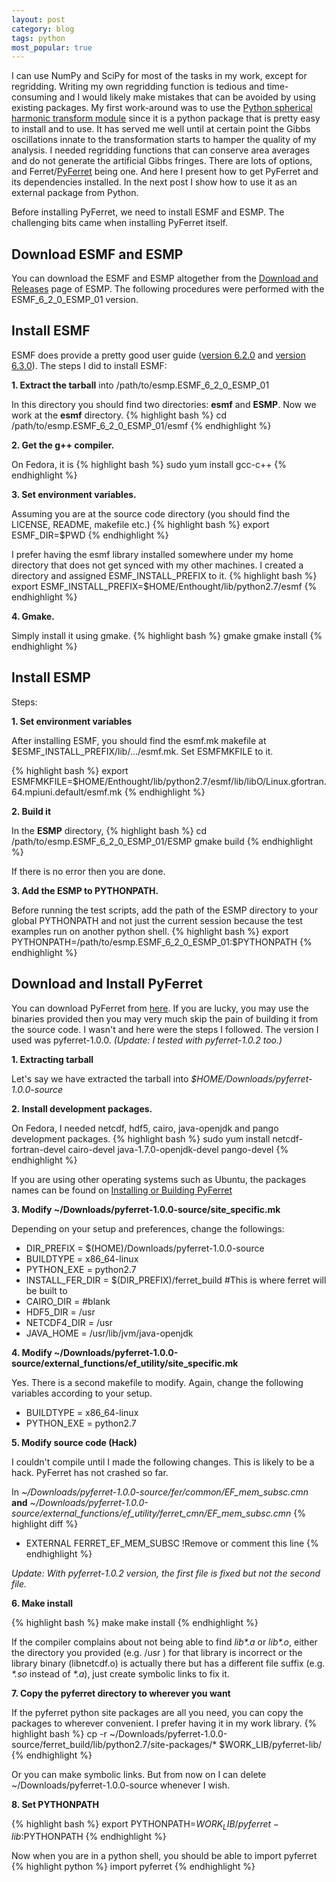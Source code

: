 ```yaml
---
layout: post
category: blog
tags: python
most_popular: true
---
```


I can use NumPy and SciPy for most of the tasks in my work, except for regridding.  Writing my own regridding function is tedious and time-consuming and I would likely make mistakes that can be avoided by using existing packages.  My first work-around was to use the [Python spherical harmonic transform module](https://code.google.com/p/pyspharm/) since it is a python package that is pretty easy to install and to use.  It has served me well until at certain point the Gibbs oscillations innate to the transformation starts to hamper the quality of my analysis. <!--start-excerpt-->
 I needed regridding functions that can conserve area averages and do not generate the artificial Gibbs fringes.  There are lots of options, and Ferret/[PyFerret](http://ferret.pmel.noaa.gov/Ferret/documentation/pyferret) being one.  And here I present how to get PyFerret and its dependencies installed.  <!--end-excerpt-->  In the next post I show how to use it as an external package from Python.

Before installing PyFerret, we need to install ESMF and ESMP.  The challenging bits came when installing PyFerret itself.


Download ESMF and ESMP
-------------------------------
You can download the ESMF and ESMP altogether from the [Download and Releases](https://earthsystemcog.org/projects/esmp/releases) page of ESMP.  The following procedures were performed with the ESMF_6_2_0_ESMP_01 version.

Install ESMF
-------------------------------
ESMF does provide a pretty good user guide ([version 6.2.0](http://www.earthsystemmodeling.org/esmf_releases/non_public/ESMF_6_2_0/ESMF_usrdoc/) and [version 6.3.0](http://www.earthsystemmodeling.org/esmf_releases/public/ESMF_6_3_0r/ESMF_usrdoc/)).  The steps I did to install ESMF:

**1. Extract the tarball** into /path/to/esmp.ESMF_6_2_0_ESMP_01

In this directory you should find two directories: **esmf** and **ESMP**.  Now we work at the **esmf** directory.
{% highlight bash %}
cd /path/to/esmp.ESMF_6_2_0_ESMP_01/esmf
{% endhighlight %}

**2. Get the g++ compiler.**

On Fedora, it is
{% highlight bash %}
sudo yum install gcc-c++
{% endhighlight %}

**3. Set environment variables.**

Assuming you are at the source code directory (you should find the LICENSE, README, makefile etc.)
{% highlight bash %}
export ESMF_DIR=$PWD
{% endhighlight %}

I prefer having the esmf library installed somewhere under my home directory that does not get synced with my other machines.  I created a directory and assigned ESMF_INSTALL_PREFIX to it.
{% highlight bash %}
export ESMF_INSTALL_PREFIX=$HOME/Enthought/lib/python2.7/esmf
{% endhighlight %}

**4. Gmake.**

Simply install it using gmake.
{% highlight bash %}
gmake
gmake install
{% endhighlight %}


Install ESMP
---
Steps:

**1. Set environment variables**

After installing ESMF, you should find the esmf.mk makefile at $ESMF_INSTALL_PREFIX/lib/.../esmf.mk.  Set ESMFMKFILE to it.

{% highlight bash %}
export ESMFMKFILE=$HOME/Enthought/lib/python2.7/esmf/lib/libO/Linux.gfortran.64.mpiuni.default/esmf.mk
{% endhighlight %}

**2. Build it**

In the **ESMP** directory,
{% highlight bash %}
cd /path/to/esmp.ESMF_6_2_0_ESMP_01/ESMP
gmake build
{% endhighlight %}

If there is no error then you are done.

**3. Add the ESMP to PYTHONPATH.**

Before running the test scripts, add the path of the ESMP directory to your global PYTHONPATH and not just the current session because the test examples run on another python shell.
{% highlight bash %}
export PYTHONPATH=/path/to/esmp.ESMF_6_2_0_ESMP_01:$PYTHONPATH
{% endhighlight %}


Download and Install PyFerret
---
You can download PyFerret from [here](http://ferret.pmel.noaa.gov/Ferret/downloads/pyferret/).  If you are lucky, you may use the binaries provided then you may very much skip the pain of building it from the source code.  I wasn't and here were the steps I followed.  The version I used was pyferret-1.0.0.  *(Update: I tested with pyferret-1.0.2 too.)*

**1. Extracting tarball**

Let's say we have extracted the tarball into *$HOME/Downloads/pyferret-1.0.0-source*

**2. Install development packages.**

On Fedora, I needed netcdf, hdf5, cairo, java-openjdk and pango development packages.
{% highlight bash %}
sudo yum install netcdf-fortran-devel cairo-devel java-1.7.0-openjdk-devel pango-devel
{% endhighlight %}

If you are using other operating systems such as Ubuntu, the packages names can be found on [Installing or Building PyFerret](http://ferret.pmel.noaa.gov/Ferret/documentation/pyferret/build-install/)


**3. Modify ~/Downloads/pyferret-1.0.0-source/site_specific.mk**

Depending on your setup and preferences, change the followings:
- DIR_PREFIX 	    = $(HOME)/Downloads/pyferret-1.0.0-source
- BUILDTYPE	        = x86_64-linux
- PYTHON_EXE	    = python2.7
- INSTALL_FER_DIR	= $(DIR_PREFIX)/ferret_build  #This is where ferret will be built to
- CAIRO_DIR	        =                             #blank
- HDF5_DIR	        = /usr
- NETCDF4_DIR	    = /usr
- JAVA_HOME	        = /usr/lib/jvm/java-openjdk


**4. Modify ~/Downloads/pyferret-1.0.0-source/external_functions/ef_utility/site_specific.mk**

Yes.  There is a second makefile to modify.  Again, change the following variables according to your setup.

- BUILDTYPE  = x86_64-linux
- PYTHON_EXE = python2.7


**5. Modify source code (Hack)**

I couldn't compile until I made the following changes.  This is likely to be a hack.  PyFerret has not crashed so far.

In *~/Downloads/pyferret-1.0.0-source/fer/common/EF_mem_subsc.cmn* **and** *~/Downloads/pyferret-1.0.0-source/external_functions/ef_utility/ferret_cmn/EF_mem_subsc.cmn*
{% highlight diff %}
-	EXTERNAL FERRET_EF_MEM_SUBSC  !Remove or comment this line
{% endhighlight %}

*Update: With pyferret-1.0.2 version, the first file is fixed but not the second file.*

**6. Make install**

{% highlight bash %}
make
make install
{% endhighlight %}

If the compiler complains about not being able to find *lib\*.a* or *lib\*.o*, either the directory you provided (e.g. /usr ) for that library is incorrect or the library binary (libnetcdf.o) is actually there but has a different file suffix (e.g. *\*.so* instead of *\*.a*), just create symbolic links to fix it.


**7. Copy the pyferret directory to wherever you want**

If the pyferret python site packages are all you need, you can copy the packages to wherever convenient.  I prefer having it in my work library.
{% highlight bash %}
cp -r ~/Downloads/pyferret-1.0.0-source/ferret_build/lib/python2.7/site-packages/* $WORK_LIB/pyferret-lib/
{% endhighlight %}

Or you can make symbolic links.  But from now on I can delete ~/Downloads/pyferret-1.0.0-source whenever I wish.

**8. Set PYTHONPATH**

{% highlight bash %}
export PYTHONPATH=$WORK_LIB/pyferret-lib:$PYTHONPATH
{% endhighlight %}

Now when you are in a python shell, you should be able to import pyferret
{% highlight python %}
import pyferret
{% endhighlight %}
